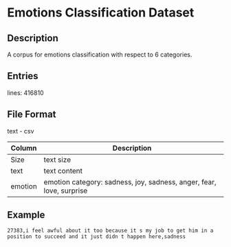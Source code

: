 # Emotions Classification Dataset
## Description
A corpus for emotions classification with respect to 6 categories.

## Entries
lines: 416810

## File Format
text - csv

| Column | Description        |
| ----- | ------------------ |
| Size | text size | 
| text | text content |
| emotion | emotion category: sadness, joy, sadness, anger, fear, love, surprise |

## Example 

`27383,i feel awful about it too because it s my job to get him in a position to succeed and it just didn t happen here,sadness`
